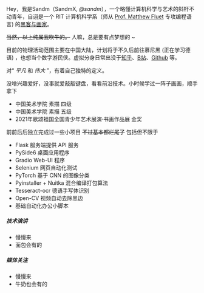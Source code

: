 Hey，我是Sandm（SandmX, _@sandm_），一个略懂计算机科学与艺术的斜杆不动青年，自诩是一个 RIT 计算机科学系（师从 [Prof. Matthew Fluet](https://www.cs.rit.edu/~mtf/) 专攻编程语言) 的[黑客与画家](https://book.douban.com/subject/6021440/)。

~~当然，以上纯属我吹牛的。~~ 人嘛，总是要有点梦想的 ~

目前的物理活动范围主要在中国大陆，计划将于不久后前往慕尼黑 (正在学习德语) ，也想当个数字游<del>民</del>侠。虚拟分身日常出没于[知乎](https://www.zhihu.com/people/sandm-70-77)、[B站](https://space.bilibili.com/1523508003)、[Github](https://github.com/SandmX/) 等。

对“ *平凡* 和 *伟大* ”，有着自己独特的定义。

没啥兴趣爱好，没事就爱敲敲键盘，看看前沿技术。小时候学过一阵子画画，顺手拿下

- 中国美术学院 素描 四级
- 中国美术学院 素描 五级
- 2021年歌颂祖国全国青少年艺术展演·书画作品展 金奖



前前后后独立完成过一些小项目  ~~不过基本都烂尾了~~  包括但不限于

- Flask 服务端提供 API 服务
- PySide6  桌面应用程序
- Gradio Web-UI 程序
- Selenium 网页自动化测试
- PyTorch 基于 CNN 的图像分类
- Pyinstaller + Nuitka 混合编译打包算法
- Tesseract-ocr 德语手写体识别
- Open-CV 视频自动去除黑边
- 基础自动化办公小脚本




##### 技术演讲

- 慢慢来
- 面包会有的


##### 媒体关注

- 慢慢来
- 牛奶也会有的
